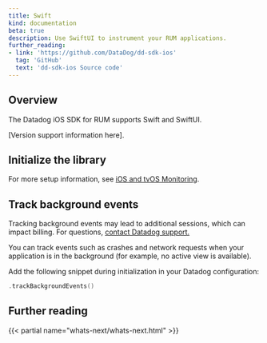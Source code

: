 ```yaml
---
title: Swift
kind: documentation
beta: true
description: Use SwiftUI to instrument your RUM applications.
further_reading:
- link: 'https://github.com/DataDog/dd-sdk-ios'
  tag: 'GitHub'
  text: 'dd-sdk-ios Source code'
---
```


## Overview

The Datadog iOS SDK for RUM supports Swift and SwiftUI. 

[Version support information here].

## Initialize the library

For more setup information, see [iOS and tvOS Monitoring][1].

## Track background events

<div class="alert alert-info"><p>Tracking background events may lead to additional sessions, which can impact billing. For questions, <a href="https://docs.datadoghq.com/help/">contact Datadog support.</a></p>
</div>

You can track events such as crashes and network requests when your application is in the background (for example, no active view is available).

Add the following snippet during initialization in your Datadog configuration:

```swift
.trackBackgroundEvents()
```

## Further reading

{{< partial name="whats-next/whats-next.html" >}}

[1]: /real_user_monitoring/ios/#setup